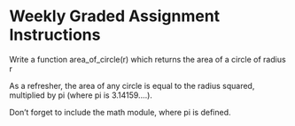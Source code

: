 # Weekly Graded Assignment Instructions

Write a function area_of_circle(r) which returns the area of a circle of radius r

As a refresher, the area of any circle is equal to the radius squared, multiplied by pi (where pi is 3.14159....).

Don’t forget to include the math module, where pi is defined.